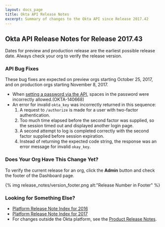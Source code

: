```yaml
---
layout: docs_page
title: Okta API Release Notes
excerpt: Summary of changes to the Okta API since Release 2017.42
---
```


## Okta API Release Notes for Release 2017.43

<!-- The following API feature enhancements are available in the 2017.43 release. -->
Dates for preview and production release are the earliest possible release date. Always check your org to verify the release version.

<!-- ### API Feature Enhancements

#### Title

Description
-->
<!-- OKTA-xxxxx -->

### API Bug Fixes

These bug fixes are expected on preview orgs starting October 25, 2017, and on production orgs starting November 8, 2017.

* When [setting a password via the API](/docs/api/resources/users.html#set-password), spaces in the password were incorrectly allowed.(OKTA-140668)
*  An error for invalid `okta_key` was incorrectly returned in this sequence:
    1. A request to `/authorize` is made for a user with two-factor authentication.
    2. Too much time elapsed before the second factor was supplied, so the session timed out and displayed another login page.
    3. A second attempt to log is completed correctly with the second factor supplied before session expiration.
    4. Instead of returning the expected code string, the response was an error message for invalid `okay_key`.

### Does Your Org Have This Change Yet?

To verify the current release for an org, click the **Admin** button and check the footer of the Dashboard page.

{% img release_notes/version_footer.png alt:"Release Number in Footer" %}

### Looking for Something Else?

* [Platform Release Note Index for 2016](platform-release-notes2016-index.html)
* [Platform Release Note Index for 2017](platform-release-notes2017-index.html)
* For changes outside the Okta platform, see the [Product Release Notes](https://help.okta.com/en/prev/Content/Topics/ReleaseNotes/preview.htm).
